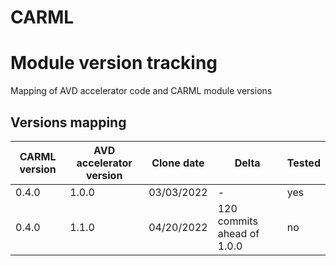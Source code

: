 # CARML 
# Module version tracking

Mapping of AVD accelerator code and CARML module versions

## Versions mapping

CARML version | AVD accelerator version | Clone date | Delta | Tested
---|---|---|---|---
0.4.0 | 1.0.0 | 03/03/2022 | - | yes
0.4.0 | 1.1.0 | 04/20/2022 | 120 commits ahead of 1.0.0 | no